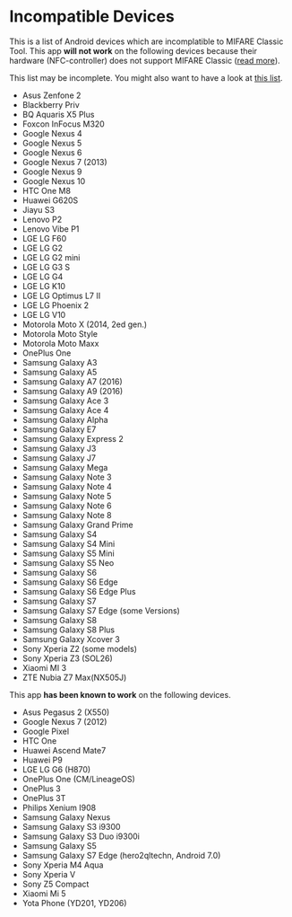 Incompatible Devices
====================

This is a list of Android devices which are incomplatible to MIFARE Classic Tool.
This app **will not work** on the following devices because their hardware
(NFC-controller) does not support MIFARE Classic
([read more](https://github.com/ikarus23/MifareClassicTool/issues/1)).


This list may be incomplete. You might also want to have a look at
[this list](http://www.shopnfc.it/en/content/7-nfc-device-compatibility).

* Asus Zenfone 2
* Blackberry Priv
* BQ Aquaris X5 Plus
* Foxcon InFocus M320
* Google Nexus 4
* Google Nexus 5
* Google Nexus 6
* Google Nexus 7 (2013)
* Google Nexus 9
* Google Nexus 10
* HTC One M8
* Huawei G620S
* Jiayu S3
* Lenovo P2
* Lenovo Vibe P1
* LGE LG F60
* LGE LG G2
* LGE LG G2 mini
* LGE LG G3 S
* LGE LG G4
* LGE LG K10
* LGE LG Optimus L7 II
* LGE LG Phoenix 2
* LGE LG V10
* Motorola Moto X (2014, 2ed gen.)
* Motorola Moto Style
* Motorola Moto Maxx
* OnePlus One
* Samsung Galaxy A3
* Samsung Galaxy A5
* Samsung Galaxy A7 (2016)
* Samsung Galaxy A9 (2016)
* Samsung Galaxy Ace 3
* Samsung Galaxy Ace 4
* Samsung Galaxy Alpha
* Samsung Galaxy E7
* Samsung Galaxy Express 2
* Samsung Galaxy J3
* Samsung Galaxy J7
* Samsung Galaxy Mega
* Samsung Galaxy Note 3
* Samsung Galaxy Note 4
* Samsung Galaxy Note 5
* Samsung Galaxy Note 6
* Samsung Galaxy Note 8
* Samsung Galaxy Grand Prime
* Samsung Galaxy S4
* Samsung Galaxy S4 Mini
* Samsung Galaxy S5 Mini
* Samsung Galaxy S5 Neo
* Samsung Galaxy S6
* Samsung Galaxy S6 Edge
* Samsung Galaxy S6 Edge Plus
* Samsung Galaxy S7
* Samsung Galaxy S7 Edge (some Versions)
* Samsung Galaxy S8
* Samsung Galaxy S8 Plus
* Samsung Galaxy Xcover 3
* Sony Xperia Z2 (some models)
* Sony Xperia Z3 (SOL26)
* Xiaomi MI 3
* ZTE Nubia Z7 Max(NX505J)


This app **has been known to work** on the following devices.

* Asus Pegasus 2 (X550)
* Google Nexus 7 (2012)
* Google Pixel
* HTC One
* Huawei Ascend Mate7
* Huawei P9
* LGE LG G6 (H870)
* OnePlus One (CM/LineageOS)
* OnePlus 3
* OnePlus 3T
* Philips Xenium I908
* Samsung Galaxy Nexus
* Samsung Galaxy S3 i9300
* Samsung Galaxy S3 Duo i9300i
* Samsung Galaxy S5
* Samsung Galaxy S7 Edge (hero2qltechn, Android 7.0)
* Sony Xperia M4 Aqua
* Sony Xperia V
* Sony Z5 Compact
* Xiaomi Mi 5
* Yota Phone (YD201, YD206)
